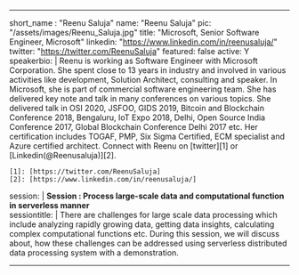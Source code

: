 ---

short_name : "Reenu Saluja"
name: "Reenu Saluja"
pic: "/assets/images/Reenu_Saluja.jpg"
title: "Microsoft, Senior Software Engineer, Microsoft"
linkedin: "https://www.linkedin.com/in/reenusaluja/"
twitter: "https://twitter.com/ReenuSaluja"
featured: false
active: Y
speakerbio: |
    Reenu is working as Software Engineer with Microsoft Corporation. She spent close to 13 years in industry and involved in various activities like development, Solution Architect, consulting and speaker. In Microsoft, she is part of commercial software engineering team. She has delivered key note and talk in many conferences on various topics. She delivered talk in OSI 2020, JSFOO, GIDS 2019, Bitcoin and Blockchain Conference 2018, Bengaluru, IoT Expo 2018, Delhi, Open Source India Conference 2017, Global Blockchain Conference Delhi 2017 etc. Her certification includes TOGAF, PMP, Six Sigma Certified, ECM specialist and Azure certified architect. Connect with Reenu on [twitter][1] or [Linkedin(@Reenusaluja)][2].

    [1]: [https://twitter.com/ReenuSaluja]
    [2]: [https://www.linkedin.com/in/reenusaluja/]
    
session: |
    **Session :  Process large-scale data and computational function in serverless manner**    
sessiontitle: |
    There are challenges for large scale data processing which include analyzing rapidly growing data, getting data insights, calculating complex computational functions etc. During this session, we will discuss about, how these challenges can be addressed using serverless distributed data processing system with a demonstration.    

---